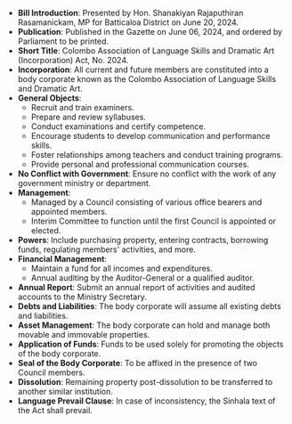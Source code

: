 - **Bill Introduction**: Presented by Hon. Shanakiyan Rajaputhiran Rasamanickam, MP for Batticaloa District on June 20, 2024.
- **Publication**: Published in the Gazette on June 06, 2024, and ordered by Parliament to be printed.
- **Short Title**: Colombo Association of Language Skills and Dramatic Art (Incorporation) Act, No. 2024.
- **Incorporation**: All current and future members are constituted into a body corporate known as the Colombo Association of Language Skills and Dramatic Art.
- **General Objects**:
  - Recruit and train examiners.
  - Prepare and review syllabuses.
  - Conduct examinations and certify competence.
  - Encourage students to develop communication and performance skills.
  - Foster relationships among teachers and conduct training programs.
  - Provide personal and professional communication courses.
- **No Conflict with Government**: Ensure no conflict with the work of any government ministry or department.
- **Management**:
  - Managed by a Council consisting of various office bearers and appointed members.
  - Interim Committee to function until the first Council is appointed or elected.
- **Powers**: Include purchasing property, entering contracts, borrowing funds, regulating members' activities, and more.
- **Financial Management**:
  - Maintain a fund for all incomes and expenditures.
  - Annual auditing by the Auditor-General or a qualified auditor.
- **Annual Report**: Submit an annual report of activities and audited accounts to the Ministry Secretary.
- **Debts and Liabilities**: The body corporate will assume all existing debts and liabilities.
- **Asset Management**: The body corporate can hold and manage both movable and immovable properties.
- **Application of Funds**: Funds to be used solely for promoting the objects of the body corporate.
- **Seal of the Body Corporate**: To be affixed in the presence of two Council members.
- **Dissolution**: Remaining property post-dissolution to be transferred to another similar institution.
- **Language Prevail Clause**: In case of inconsistency, the Sinhala text of the Act shall prevail.